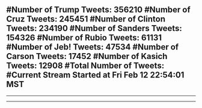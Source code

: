#Number of Trump Tweets: 356210
#Number of Cruz Tweets: 245451
#Number of Clinton Tweets: 234190
#Number of Sanders Tweets: 154326
#Number of Rubio Tweets: 61131
#Number of Jeb! Tweets: 47534
#Number of Carson Tweets: 17452
#Number of Kasich Tweets: 12908
#Total Number of Tweets:  
#Current Stream Started at Fri Feb 12 22:54:01 MST
---
---
---
